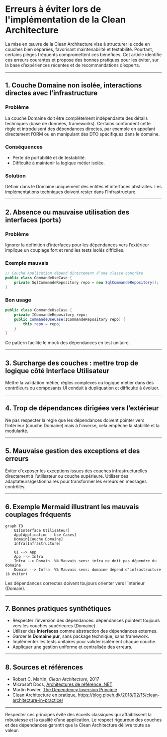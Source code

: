 # Erreurs à éviter lors de l'implémentation de la Clean Architecture

La mise en œuvre de la Clean Architecture vise à structurer le code en couches bien séparées, favorisant maintenabilité et testabilité. Pourtant, certains pièges fréquents compromettent ces bénéfices. Cet article identifie ces erreurs courantes et propose des bonnes pratiques pour les éviter, sur la base d’expériences récentes et de recommandations d’experts.

---

## 1. Couche Domaine non isolée, interactions directes avec l’infrastructure

### Problème

La couche Domaine doit être complètement indépendante des détails techniques (base de données, frameworks). Certains confondent cette règle et introduisent des dépendances directes, par exemple en appelant directement l’ORM ou en manipulant des DTO spécifiques dans le domaine.

### Conséquences

- Perte de portabilité et de testabilité.  
- Difficulté à maintenir la logique métier isolée.  

### Solution

Définir dans le Domaine uniquement des entités et interfaces abstraites. Les implémentations techniques doivent rester dans l'Infrastructure.

---

## 2. Absence ou mauvaise utilisation des interfaces (ports)

### Problème

Ignorer la définition d’interfaces pour les dépendances vers l’extérieur implique un couplage fort et rend les tests isolés difficiles.

### Exemple mauvais

```csharp
// Couche Application dépend directement d’une classe concrète
public class CommandeUseCase {
    private SqlCommandeRepository repo = new SqlCommandeRepository();
}
```

### Bon usage

```csharp
public class CommandeUseCase {
    private ICommandeRepository repo;
    public CommandeUseCase(ICommandeRepository repo) {
        this.repo = repo;
    }
}
```

Ce pattern facilite le mock des dépendances en test unitaire.

---

## 3. Surcharge des couches : mettre trop de logique côté Interface Utilisateur

Mettre la validation métier, règles complexes ou logique métier dans des contrôleurs ou composants UI conduit à dupliquation et difficulté à évoluer.

---

## 4. Trop de dépendances dirigées vers l’extérieur

Ne pas respecter la règle que les dépendances doivent pointer vers l’intérieur (couche Domaine) mais à l'inverse, cela empêche la stabilité et la modularité.

---

## 5. Mauvaise gestion des exceptions et des erreurs

Éviter d'exposer les exceptions issues des couches infrastructurelles directement à l’utilisateur ou couche supérieure. Utiliser des adaptateurs/gestionnaires pour transformer les erreurs en messages contrôlés.

---

## 6. Exemple Mermaid illustrant les mauvais couplages fréquents

```mermaid
graph TD
    UI[Interface Utilisateur]
    App[Application - Use Cases]
    Domain[Couche Domaine]
    Infra[Infrastructure]

    UI --> App
    App --> Infra
    Infra --> Domain  %% Mauvais sens: infra ne doit pas dépendre du domaine
    Domain --> Infra  %% Mauvais sens: domaine dépend d'infrastructure (à éviter)
```

Les dépendances correctes doivent toujours orienter vers l’intérieur (Domain).

---

## 7. Bonnes pratiques synthétiques

- Respecter l’inversion des dépendances: dépendances pointent toujours vers les couches supérieures (Domaine).  
- Utiliser des **interfaces** comme abstraction des dépendances externes.  
- Garder le **Domaine pur**, sans package technique, sans framework.  
- Implémenter les tests unitaires pour valider isolément chaque couche.  
- Appliquer une gestion uniforme et centralisée des erreurs.

---

## 8. Sources et références

- Robert C. Martin, *Clean Architecture*, 2017  
- Microsoft Docs, [Architectures de référence .NET](https://docs.microsoft.com/fr-fr/dotnet/architecture/modern-web-apps-azure/common-web-application-architectures#clean-architecture)  
- Martin Fowler, [The Dependency Inversion Principle](https://martinfowler.com/bliki/DependencyInversionPrinciple.html)  
- Clean Architecture en pratique, https://blog.ploeh.dk/2018/02/15/clean-architecture-in-practice/  

---

Respecter ces principes évite des écueils classiques qui affaiblissent la robustesse et la qualité d’une application. Le respect rigoureux des couches et des dépendances garantit que la Clean Architecture délivre toute sa valeur.